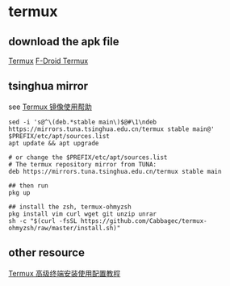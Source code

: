 # termux

## download the apk file
[Termux](https://termux.com/)
[F-Droid Termux](https://f-droid.org/repository/browse/?fdid=com.termux)

## tsinghua mirror
see [Termux 镜像使用帮助](https://mirrors.tuna.tsinghua.edu.cn/help/termux/)

``` shell
sed -i 's@^\(deb.*stable main\)$@#\1\ndeb https://mirrors.tuna.tsinghua.edu.cn/termux stable main@' $PREFIX/etc/apt/sources.list
apt update && apt upgrade

# or change the $PREFIX/etc/apt/sources.list
# The termux repository mirror from TUNA:
deb https://mirrors.tuna.tsinghua.edu.cn/termux stable main

## then run
pkg up

## install the zsh, termux-ohmyzsh
pkg install vim curl wget git unzip unrar
sh -c "$(curl -fsSL https://github.com/Cabbagec/termux-ohmyzsh/raw/master/install.sh)"
```

## other resource
[Termux 高级终端安装使用配置教程](https://www.sqlsec.com/2018/05/termux.html)
